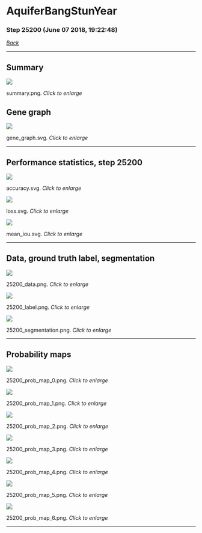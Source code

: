 # AquiferBangStunYear

### Step 25200 (June 07 2018, 19:22:48)

[_Back_](..)

---

## Summary

<div class="images"><a href="media/summary.png"><img  src="media/summary.png" align="center"></a><p>summary.png. <i>Click to enlarge</i></p></div>

## Gene graph

<div class="images"><a href="media/gene_graph.svg"><img  src="media/gene_graph.svg" align="center"></a><p>gene_graph.svg. <i>Click to enlarge</i></p></div>

---

## Performance statistics, step 25200

<div class="images"><a href="media/accuracy.svg"><img class="mini" src="media/accuracy.svg" align="center"></a><p>accuracy.svg. <i>Click to enlarge</i></p></div>
<div class="images"><a href="media/loss.svg"><img class="mini" src="media/loss.svg" align="center"></a><p>loss.svg. <i>Click to enlarge</i></p></div>
<div class="images"><a href="media/mean_iou.svg"><img class="mini" src="media/mean_iou.svg" align="center"></a><p>mean_iou.svg. <i>Click to enlarge</i></p></div>

---

## Data, ground truth label, segmentation

<div class="images"><a href="media/25200_data.png"><img class="mini" src="media/25200_data.png" align="center"></a><p>25200_data.png. <i>Click to enlarge</i></p></div>
<div class="images"><a href="media/25200_label.png"><img class="mini" src="media/25200_label.png" align="center"></a><p>25200_label.png. <i>Click to enlarge</i></p></div>
<div class="images"><a href="media/25200_segmentation.png"><img class="mini" src="media/25200_segmentation.png" align="center"></a><p>25200_segmentation.png. <i>Click to enlarge</i></p></div>

---

## Probability maps

<div class="images"><a href="media/25200_prob_map_0.png"><img class="mini" src="media/25200_prob_map_0.png" align="center"></a><p>25200_prob_map_0.png. <i>Click to enlarge</i></p></div>
<div class="images"><a href="media/25200_prob_map_1.png"><img class="mini" src="media/25200_prob_map_1.png" align="center"></a><p>25200_prob_map_1.png. <i>Click to enlarge</i></p></div>
<div class="images"><a href="media/25200_prob_map_2.png"><img class="mini" src="media/25200_prob_map_2.png" align="center"></a><p>25200_prob_map_2.png. <i>Click to enlarge</i></p></div>
<div class="images"><a href="media/25200_prob_map_3.png"><img class="mini" src="media/25200_prob_map_3.png" align="center"></a><p>25200_prob_map_3.png. <i>Click to enlarge</i></p></div>
<div class="images"><a href="media/25200_prob_map_4.png"><img class="mini" src="media/25200_prob_map_4.png" align="center"></a><p>25200_prob_map_4.png. <i>Click to enlarge</i></p></div>
<div class="images"><a href="media/25200_prob_map_5.png"><img class="mini" src="media/25200_prob_map_5.png" align="center"></a><p>25200_prob_map_5.png. <i>Click to enlarge</i></p></div>
<div class="images"><a href="media/25200_prob_map_6.png"><img class="mini" src="media/25200_prob_map_6.png" align="center"></a><p>25200_prob_map_6.png. <i>Click to enlarge</i></p></div>

---


